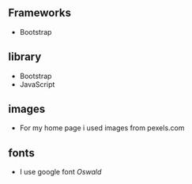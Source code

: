 

## Frameworks

- Bootstrap

## library

- Bootstrap
- JavaScript

## images

- For my home page i used images from pexels.com

## fonts

- I use google font *Oswald*